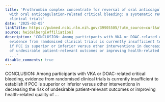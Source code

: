 ```yaml
---
title: 'Prothrombin complex concentrate for reversal of oral anticoagulants in patients
  with oral anticoagulation-related critical bleeding: a systematic review of randomised
  clinical trials'
date: '2025-02-05'
linkTitle: https://pubmed.ncbi.nlm.nih.gov/39905505/?utm_source=curl&utm_medium=rss&utm_campaign=pubmed-2&utm_content=1FakS-2QOkCT8HsMOQP1bCRQ4YzyumYOmxmF0moLsQ3dFB1E9V&fc=20220326224207&ff=20250205170939&v=2.18.0.post9+e462414
source: heidelberg[Affiliation]
description: 'CONCLUSION: Among participants with VKA or DOAC-related critical bleeding,
  evidence from randomised clinical trials is currently insufficient to establish
  if PCC is superior or inferior versus other interventions in decreasing the risk
  of undesirable patient-relevant outcomes or improving health-related quality of
  ...'
disable_comments: true
---
```

CONCLUSION: Among participants with VKA or DOAC-related critical bleeding, evidence from randomised clinical trials is currently insufficient to establish if PCC is superior or inferior versus other interventions in decreasing the risk of undesirable patient-relevant outcomes or improving health-related quality of ...